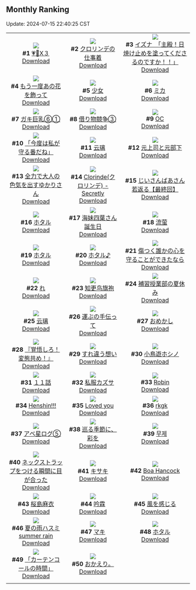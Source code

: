 ## Monthly Ranking
Update: 2024-07-15 22:40:25 CST

|      |      |      |
| :----: | :----: | :----: |
| ![](https://i.pixiv.re/c/240x480/img-master/img/2024/06/17/00/03/26/119707619_p0_master1200.jpg)<br>**#1** [💗💙X３](https://www.pixiv.net/artworks/119707619)<br>[Download](https://i.pixiv.re/img-original/img/2024/06/17/00/03/26/119707619_p0.jpg) | ![](https://i.pixiv.re/c/240x480/img-master/img/2024/06/17/16/53/48/119723581_p0_master1200.jpg)<br>**#2** [クロリンデの仕事着](https://www.pixiv.net/artworks/119723581)<br>[Download](https://i.pixiv.re/img-original/img/2024/06/17/16/53/48/119723581_p0.png) | ![](https://i.pixiv.re/c/240x480/img-master/img/2024/06/16/08/00/07/119680513_p0_master1200.jpg)<br>**#3** [イズナ　「主殿！日焼け止めを塗ってくださるのですか！！」](https://www.pixiv.net/artworks/119680513)<br>[Download](https://i.pixiv.re/img-original/img/2024/06/16/08/00/07/119680513_p0.jpg) |
| ![](https://i.pixiv.re/c/240x480/img-master/img/2024/06/16/00/01/08/119671898_p0_master1200.jpg)<br>**#4** [もう一度あの花を飾って](https://www.pixiv.net/artworks/119671898)<br>[Download](https://i.pixiv.re/img-original/img/2024/06/16/00/01/08/119671898_p0.jpg) | ![](https://i.pixiv.re/c/240x480/img-master/img/2024/06/17/19/06/06/119726749_p0_master1200.jpg)<br>**#5** [少女](https://www.pixiv.net/artworks/119726749)<br>[Download](https://i.pixiv.re/img-original/img/2024/06/17/19/06/06/119726749_p0.jpg) | ![](https://i.pixiv.re/c/240x480/img-master/img/2024/06/17/00/00/31/119707318_p0_master1200.jpg)<br>**#6** [ミカ](https://www.pixiv.net/artworks/119707318)<br>[Download](https://i.pixiv.re/img-original/img/2024/06/17/00/00/31/119707318_p0.jpg) |
| ![](https://i.pixiv.re/c/240x480/img-master/img/2024/06/17/08/00/07/119715738_p0_master1200.jpg)<br>**#7** [ガキ巨乳⑥①](https://www.pixiv.net/artworks/119715738)<br>[Download](https://i.pixiv.re/img-original/img/2024/06/17/08/00/07/119715738_p0.jpg) | ![](https://i.pixiv.re/c/240x480/img-master/img/2024/06/17/18/17/08/119725498_p0_master1200.jpg)<br>**#8** [借り物競争③](https://www.pixiv.net/artworks/119725498)<br>[Download](https://i.pixiv.re/img-original/img/2024/06/17/18/17/08/119725498_p0.jpg) | ![](https://i.pixiv.re/c/240x480/img-master/img/2024/06/17/00/01/07/119707406_p0_master1200.jpg)<br>**#9** [OC](https://www.pixiv.net/artworks/119707406)<br>[Download](https://i.pixiv.re/img-original/img/2024/06/17/00/01/07/119707406_p0.png) |
| ![](https://i.pixiv.re/c/240x480/img-master/img/2024/06/19/00/00/46/119764102_p0_master1200.jpg)<br>**#10** [「今度は私が守る番だね」](https://www.pixiv.net/artworks/119764102)<br>[Download](https://i.pixiv.re/img-original/img/2024/06/19/00/00/46/119764102_p0.jpg) | ![](https://i.pixiv.re/c/240x480/img-master/img/2024/06/17/15/24/32/119722044_p0_master1200.jpg)<br>**#11** [云璃](https://www.pixiv.net/artworks/119722044)<br>[Download](https://i.pixiv.re/img-original/img/2024/06/17/15/24/32/119722044_p0.png) | ![](https://i.pixiv.re/c/240x480/img-master/img/2024/06/15/00/03/16/119640302_p0_master1200.jpg)<br>**#12** [元上司と元部下](https://www.pixiv.net/artworks/119640302)<br>[Download](https://i.pixiv.re/img-original/img/2024/06/15/00/03/16/119640302_p0.jpg) |
| ![](https://i.pixiv.re/c/240x480/img-master/img/2024/06/16/22/35/04/119703933_p0_master1200.jpg)<br>**#13** [全力で大人の色気を出すゆかりさん](https://www.pixiv.net/artworks/119703933)<br>[Download](https://i.pixiv.re/img-original/img/2024/06/16/22/35/04/119703933_p0.jpg) | ![](https://i.pixiv.re/c/240x480/img-master/img/2024/06/17/09/23/51/119716705_p0_master1200.jpg)<br>**#14** [Clorinde(クロリンデ) - Secretly](https://www.pixiv.net/artworks/119716705)<br>[Download](https://i.pixiv.re/img-original/img/2024/06/17/09/23/51/119716705_p0.jpg) | ![](https://i.pixiv.re/c/240x480/img-master/img/2024/06/15/12/57/10/119650997_p0_master1200.jpg)<br>**#15** [じいさんばあさん若返る【最終回】](https://www.pixiv.net/artworks/119650997)<br>[Download](https://i.pixiv.re/img-original/img/2024/06/15/12/57/10/119650997_p0.png) |
| ![](https://i.pixiv.re/c/240x480/img-master/img/2024/06/16/18/00/10/119693811_p0_master1200.jpg)<br>**#16** [ホタル](https://www.pixiv.net/artworks/119693811)<br>[Download](https://i.pixiv.re/img-original/img/2024/06/16/18/00/10/119693811_p0.jpg) | ![](https://i.pixiv.re/c/240x480/img-master/img/2024/06/17/21/28/09/119731011_p0_master1200.jpg)<br>**#17** [海妹四葉さん誕生日](https://www.pixiv.net/artworks/119731011)<br>[Download](https://i.pixiv.re/img-original/img/2024/06/17/21/28/09/119731011_p0.jpg) | ![](https://i.pixiv.re/c/240x480/img-master/img/2024/06/15/00/02/24/119640233_p0_master1200.jpg)<br>**#18** [流萤](https://www.pixiv.net/artworks/119640233)<br>[Download](https://i.pixiv.re/img-original/img/2024/06/15/00/02/24/119640233_p0.jpg) |
| ![](https://i.pixiv.re/c/240x480/img-master/img/2024/06/19/00/00/35/119764067_p0_master1200.jpg)<br>**#19** [ホタル](https://www.pixiv.net/artworks/119764067)<br>[Download](https://i.pixiv.re/img-original/img/2024/06/19/00/00/35/119764067_p0.png) | ![](https://i.pixiv.re/c/240x480/img-master/img/2024/06/16/12/00/07/119685067_p0_master1200.jpg)<br>**#20** [ホタル♪](https://www.pixiv.net/artworks/119685067)<br>[Download](https://i.pixiv.re/img-original/img/2024/06/16/12/00/07/119685067_p0.jpg) | ![](https://i.pixiv.re/c/240x480/img-master/img/2024/06/15/00/00/31/119639984_p0_master1200.jpg)<br>**#21** [傷つく誰かの心を守ることができたなら](https://www.pixiv.net/artworks/119639984)<br>[Download](https://i.pixiv.re/img-original/img/2024/06/15/00/00/31/119639984_p0.png) |
| ![](https://i.pixiv.re/c/240x480/img-master/img/2024/06/17/04/30/02/119713348_p0_master1200.jpg)<br>**#22** [れ](https://www.pixiv.net/artworks/119713348)<br>[Download](https://i.pixiv.re/img-original/img/2024/06/17/04/30/02/119713348_p0.png) | ![](https://i.pixiv.re/c/240x480/img-master/img/2024/06/17/17/17/32/119724102_p0_master1200.jpg)<br>**#23** [知更鸟旗袍](https://www.pixiv.net/artworks/119724102)<br>[Download](https://i.pixiv.re/img-original/img/2024/06/17/17/17/32/119724102_p0.jpg) | ![](https://i.pixiv.re/c/240x480/img-master/img/2024/06/17/11/49/09/119718661_p0_master1200.jpg)<br>**#24** [補習授業部の夏休み](https://www.pixiv.net/artworks/119718661)<br>[Download](https://i.pixiv.re/img-original/img/2024/06/17/11/49/09/119718661_p0.jpg) |
| ![](https://i.pixiv.re/c/240x480/img-master/img/2024/06/16/21/25/22/119701027_p0_master1200.jpg)<br>**#25** [云璃](https://www.pixiv.net/artworks/119701027)<br>[Download](https://i.pixiv.re/img-original/img/2024/06/16/21/25/22/119701027_p0.jpg) | ![](https://i.pixiv.re/c/240x480/img-master/img/2024/06/15/22/30/04/119668563_p0_master1200.jpg)<br>**#26** [運ぶの手伝って](https://www.pixiv.net/artworks/119668563)<br>[Download](https://i.pixiv.re/img-original/img/2024/06/15/22/30/04/119668563_p0.jpg) | ![](https://i.pixiv.re/c/240x480/img-master/img/2024/06/17/00/34/44/119708897_p0_master1200.jpg)<br>**#27** [おめかし](https://www.pixiv.net/artworks/119708897)<br>[Download](https://i.pixiv.re/img-original/img/2024/06/17/00/34/44/119708897_p0.jpg) |
| ![](https://i.pixiv.re/c/240x480/img-master/img/2024/06/18/00/00/49/119736226_p0_master1200.jpg)<br>**#28** [『覚悟しろ！変態共め！』](https://www.pixiv.net/artworks/119736226)<br>[Download](https://i.pixiv.re/img-original/img/2024/06/18/00/00/49/119736226_p0.jpg) | ![](https://i.pixiv.re/c/240x480/img-master/img/2024/06/15/00/00/27/119639966_p0_master1200.jpg)<br>**#29** [すれ違う想い](https://www.pixiv.net/artworks/119639966)<br>[Download](https://i.pixiv.re/img-original/img/2024/06/15/00/00/27/119639966_p0.png) | ![](https://i.pixiv.re/c/240x480/img-master/img/2024/06/17/00/01/48/119707489_p0_master1200.jpg)<br>**#30** [小鳥遊ホシノ](https://www.pixiv.net/artworks/119707489)<br>[Download](https://i.pixiv.re/img-original/img/2024/06/17/00/01/48/119707489_p0.png) |
| ![](https://i.pixiv.re/c/240x480/img-master/img/2024/06/17/01/02/41/119709713_p0_master1200.jpg)<br>**#31** [１１話](https://www.pixiv.net/artworks/119709713)<br>[Download](https://i.pixiv.re/img-original/img/2024/06/17/01/02/41/119709713_p0.png) | ![](https://i.pixiv.re/c/240x480/img-master/img/2024/06/17/19/10/54/119726872_p0_master1200.jpg)<br>**#32** [私服カズサ](https://www.pixiv.net/artworks/119726872)<br>[Download](https://i.pixiv.re/img-original/img/2024/06/17/19/10/54/119726872_p0.png) | ![](https://i.pixiv.re/c/240x480/img-master/img/2024/06/16/00/01/29/119671942_p0_master1200.jpg)<br>**#33** [Robin](https://www.pixiv.net/artworks/119671942)<br>[Download](https://i.pixiv.re/img-original/img/2024/06/16/00/01/29/119671942_p0.jpg) |
| ![](https://i.pixiv.re/c/240x480/img-master/img/2024/06/19/12/27/36/119775458_p0_master1200.jpg)<br>**#34** [Henshin!!!](https://www.pixiv.net/artworks/119775458)<br>[Download](https://i.pixiv.re/img-original/img/2024/06/19/12/27/36/119775458_p0.jpg) | ![](https://i.pixiv.re/c/240x480/img-master/img/2024/06/15/00/08/44/119640555_p0_master1200.jpg)<br>**#35** [Loved you](https://www.pixiv.net/artworks/119640555)<br>[Download](https://i.pixiv.re/img-original/img/2024/06/15/00/08/44/119640555_p0.jpg) | ![](https://i.pixiv.re/c/240x480/img-master/img/2024/06/17/21/28/40/119731022_p0_master1200.jpg)<br>**#36** [rkgk](https://www.pixiv.net/artworks/119731022)<br>[Download](https://i.pixiv.re/img-original/img/2024/06/17/21/28/40/119731022_p0.png) |
| ![](https://i.pixiv.re/c/240x480/img-master/img/2024/06/17/10/58/56/119717961_p0_master1200.jpg)<br>**#37** [アベ星ログ⑤](https://www.pixiv.net/artworks/119717961)<br>[Download](https://i.pixiv.re/img-original/img/2024/06/17/10/58/56/119717961_p0.jpg) | ![](https://i.pixiv.re/c/240x480/img-master/img/2024/06/16/10/49/33/119683453_p0_master1200.jpg)<br>**#38** [巡る季節に、彩を](https://www.pixiv.net/artworks/119683453)<br>[Download](https://i.pixiv.re/img-original/img/2024/06/16/10/49/33/119683453_p0.jpg) | ![](https://i.pixiv.re/c/240x480/img-master/img/2024/06/16/10/58/09/119683615_p0_master1200.jpg)<br>**#39** [무제](https://www.pixiv.net/artworks/119683615)<br>[Download](https://i.pixiv.re/img-original/img/2024/06/16/10/58/09/119683615_p0.png) |
| ![](https://i.pixiv.re/c/240x480/img-master/img/2024/06/17/17/15/50/119724066_p0_master1200.jpg)<br>**#40** [ネックストラップをつける瞬間に目が合った](https://www.pixiv.net/artworks/119724066)<br>[Download](https://i.pixiv.re/img-original/img/2024/06/17/17/15/50/119724066_p0.jpg) | ![](https://i.pixiv.re/c/240x480/img-master/img/2024/06/18/00/00/23/119736125_p0_master1200.jpg)<br>**#41** [キサキ](https://www.pixiv.net/artworks/119736125)<br>[Download](https://i.pixiv.re/img-original/img/2024/06/18/00/00/23/119736125_p0.jpg) | ![](https://i.pixiv.re/c/240x480/img-master/img/2024/06/17/04/10/55/119713137_p0_master1200.jpg)<br>**#42** [Boa Hancock](https://www.pixiv.net/artworks/119713137)<br>[Download](https://i.pixiv.re/img-original/img/2024/06/17/04/10/55/119713137_p0.jpg) |
| ![](https://i.pixiv.re/c/240x480/img-master/img/2024/06/16/03/50/24/119677549_p0_master1200.jpg)<br>**#43** [桜島麻衣](https://www.pixiv.net/artworks/119677549)<br>[Download](https://i.pixiv.re/img-original/img/2024/06/16/03/50/24/119677549_p0.jpg) | ![](https://i.pixiv.re/c/240x480/img-master/img/2024/06/18/19/48/51/119756099_p0_master1200.jpg)<br>**#44** [吟霖](https://www.pixiv.net/artworks/119756099)<br>[Download](https://i.pixiv.re/img-original/img/2024/06/18/19/48/51/119756099_p0.jpg) | ![](https://i.pixiv.re/c/240x480/img-master/img/2024/06/17/00/32/57/119708841_p0_master1200.jpg)<br>**#45** [風を感じる](https://www.pixiv.net/artworks/119708841)<br>[Download](https://i.pixiv.re/img-original/img/2024/06/17/00/32/57/119708841_p0.jpg) |
| ![](https://i.pixiv.re/c/240x480/img-master/img/2024/06/18/17/28/33/119752396_p0_master1200.jpg)<br>**#46** [夏の雨ハスミ summer rain](https://www.pixiv.net/artworks/119752396)<br>[Download](https://i.pixiv.re/img-original/img/2024/06/18/17/28/33/119752396_p0.png) | ![](https://i.pixiv.re/c/240x480/img-master/img/2024/06/18/04/31/42/119741675_p0_master1200.jpg)<br>**#47** [マキ](https://www.pixiv.net/artworks/119741675)<br>[Download](https://i.pixiv.re/img-original/img/2024/06/18/04/31/42/119741675_p0.png) | ![](https://i.pixiv.re/c/240x480/img-master/img/2024/06/16/00/00/57/119671868_p0_master1200.jpg)<br>**#48** [ホタル](https://www.pixiv.net/artworks/119671868)<br>[Download](https://i.pixiv.re/img-original/img/2024/06/16/00/00/57/119671868_p0.jpg) |
| ![](https://i.pixiv.re/c/240x480/img-master/img/2024/06/18/18/10/22/119753563_p0_master1200.jpg)<br>**#49** [「カーテンコールの時間」](https://www.pixiv.net/artworks/119753563)<br>[Download](https://i.pixiv.re/img-original/img/2024/06/18/18/10/22/119753563_p0.png) | ![](https://i.pixiv.re/c/240x480/img-master/img/2024/06/17/01/59/06/119711192_p0_master1200.jpg)<br>**#50** [おかえり。](https://www.pixiv.net/artworks/119711192)<br>[Download](https://i.pixiv.re/img-original/img/2024/06/17/01/59/06/119711192_p0.jpg) |
|      |
